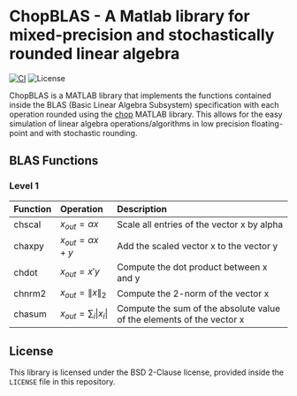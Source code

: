 # ChopBLAS - A Matlab library for mixed-precision and stochastically rounded linear algebra

[![CI](https://github.com/imciner2/ChopBLAS/actions/workflows/ci.yml/badge.svg)](https://github.com/imciner2/ChopBLAS/actions/workflows/ci.yml)
![License](https://img.shields.io/github/license/imciner2/ChopBLAS)

ChopBLAS is a MATLAB library that implements the functions contained inside the BLAS (Basic Linear Algebra Subsystem) specification
with each operation rounded using the [chop](https://github.com/higham/chop) MATLAB library.
This allows for the easy simulation of linear algebra operations/algorithms in low precision floating-point and with stochastic rounding.

## BLAS Functions

### Level 1

| Function | Operation                                | Description                                                           |
|----------|:-----------------------------------------|:----------------------------------------------------------------------|
| chscal   | $x_{out} = \alpha x$                     | Scale all entries of the vector x by alpha                            |
| chaxpy   | $x_{out} = \alpha x + y$                 | Add the scaled vector x to the vector y                               |
| chdot    | $x_{out} = x'y$                          | Compute the dot product between x and y                               |
| chnrm2   | $x_{out} = \lVert x \rVert_{2}$          | Compute the 2-norm of the vector x                                    |
| chasum   | $x_{out} = \sum_{i} \lvert x_{i} \rvert$ | Compute the sum of the absolute value of the elements of the vector x |


## License

This library is licensed under the BSD 2-Clause license, provided inside the `LICENSE` file in this repository.
